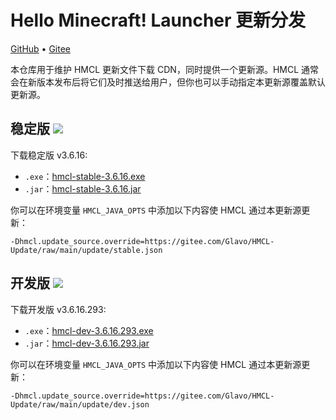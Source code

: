 # Hello Minecraft! Launcher 更新分发

[GitHub](https://github.com/HMCL-dev/HMCL-Update) • [Gitee](https://gitee.com/Glavo/HMCL-Update)

本仓库用于维护 HMCL 更新文件下载 CDN，同时提供一个更新源。HMCL 通常会在新版本发布后将它们及时推送给用户，但你也可以手动指定本更新源覆盖默认更新源。


## 稳定版 [![](https://img.shields.io/maven-central/v/org.glavo.hmcl/hmcl-stable?label=稳定版)](https://search.maven.org/artifact/org.glavo.hmcl/hmcl-stable/3.6.16/pom)

下载稳定版 v3.6.16:

* `.exe`：[hmcl-stable-3.6.16.exe](https://mirrors.cloud.tencent.com/nexus/repository/maven-public/org/glavo/hmcl/hmcl-stable/3.6.16/hmcl-stable-3.6.16.exe)
* `.jar`：[hmcl-stable-3.6.16.jar](https://mirrors.cloud.tencent.com/nexus/repository/maven-public/org/glavo/hmcl/hmcl-stable/3.6.16/hmcl-stable-3.6.16.jar)

你可以在环境变量 `HMCL_JAVA_OPTS` 中添加以下内容使 HMCL 通过本更新源更新：

```
-Dhmcl.update_source.override=https://gitee.com/Glavo/HMCL-Update/raw/main/update/stable.json
```

## 开发版 [![](https://img.shields.io/maven-central/v/org.glavo.hmcl/hmcl-dev?label=开发版)](https://search.maven.org/artifact/org.glavo.hmcl/hmcl-dev/3.6.16.293/pom)

下载开发版 v3.6.16.293:

* `.exe`：[hmcl-dev-3.6.16.293.exe](https://mirrors.cloud.tencent.com/nexus/repository/maven-public/org/glavo/hmcl/hmcl-dev/3.6.16.293/hmcl-dev-3.6.16.293.exe)
* `.jar`：[hmcl-dev-3.6.16.293.jar](https://mirrors.cloud.tencent.com/nexus/repository/maven-public/org/glavo/hmcl/hmcl-dev/3.6.16.293/hmcl-dev-3.6.16.293.jar)

你可以在环境变量 `HMCL_JAVA_OPTS` 中添加以下内容使 HMCL 通过本更新源更新：

```
-Dhmcl.update_source.override=https://gitee.com/Glavo/HMCL-Update/raw/main/update/dev.json
```


